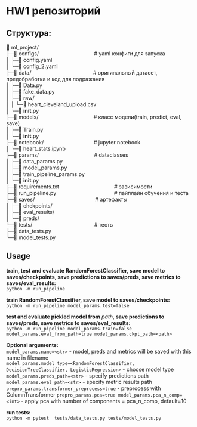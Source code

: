# HW1 репозиторий

## Структура:
📁 ml_project/  
├─📁 configs/  &emsp;&emsp;&emsp;&emsp;&emsp;&emsp;&emsp;&emsp;&emsp;&emsp;               # yaml конфиги для запуска  
│ ├─📄 config.yaml  
│ └─📄 config_2.yaml  
├─📁 data/     &emsp;&emsp;&emsp;&emsp;&emsp;&emsp;&emsp;&emsp;&emsp;&emsp;&emsp;&nbsp;  # оригинальный датасет, предобработка и код для подражания  
│ ├─📄 Data.py  
│ ├─📄 fake_data.py  
│ ├─📁 raw/  
│ │ └─📄 heart_cleveland_upload.csv  
│ └─📄 __init__.py  
├─📁 models/  &emsp;&emsp;&emsp;&emsp;&emsp;&emsp;&emsp;&emsp;&emsp;&emsp;                 # класс модели(train, predict, eval, save)  
│ ├─📄 Train.py  
│ └─📄 __init__.py  
├─📁 notebook/  &emsp;&emsp;&emsp;&emsp;&emsp;&emsp;&emsp;&emsp;&emsp;               # jupyter notebook  
│ └─📄 heart_stats.ipynb  
├─📁 params/  &emsp;&emsp;&emsp;&emsp;&emsp;&emsp;&emsp;&emsp;&emsp;&emsp;                 # dataclasses  
│ ├─📄 data_params.py  
│ ├─📄 model_params.py  
│ ├─📄 train_pipeline_params.py  
│ └─📄 __init__.py  
├─📄 requirements.txt  &emsp;&emsp;&emsp;&emsp;&emsp;&emsp;&emsp;&emsp;&emsp;&emsp;         # зависимости  
├─📄 run_pipeline.py  &emsp;&emsp;&emsp;&emsp;&emsp;&emsp;&emsp;&emsp;&emsp;&emsp;&ensp;         # пайплайн обучения и теста  
├─📁 saves/  &emsp;&emsp;&emsp;&emsp;&emsp;&emsp;&emsp;&emsp;&emsp;&emsp;&emsp;              # артефакты  
│ ├─📁 chekpoints/  
│ ├─📁 eval_results/  
│ └─📁 preds/  
└─📁 tests/  &emsp;&emsp;&emsp;&emsp;&emsp;&emsp;&emsp;&emsp;&emsp;&emsp;&emsp;&nbsp;                 # тесты  
  ├─📄 data_tests.py  
  └─📄 model_tests.py  

## Usage  
**train, test and evaluate RandomForestClassifier, save model to saves/checkpoints, save predictions to saves/preds, save metrics to saves/eval_results:**  
`python -m run_pipeline`  

**train RandomForestClassifier, save model to saves/checkpoints:**  
`python -m run_pipeline model_params.test=false`  

**test and evaluate pickled model from** *path*, **save predictions to saves/preds, save metrics to saves/eval_results:**  
`python -m run_pipeline model_params.train=false model_params.eval_from_path=true model_params.ckpt_path=<path>`  
  
**Optional arguments:**  
`model_params.name=<str>` - model, preds and metrics will be saved with this name in filename  
`model_params.model_type=<RandomForestClassifier, DecisionTreeClassifier, LogisticRegression>` - choose model type  
`model_params.preds_path=<str>` - specify predictions path  
`model_params.eval_path=<str>` - specify metric results path  
`prepro_params.transformer_preprocess=true` - preprocess with ColumnTransformer
`prepro_params.pca=true model_params.pca_n_comp=<int>` - apply pca with number of components = pca_n_comp, default=10  

**run tests:**  
`python -m pytest  tests/data_tests.py tests/model_tests.py`  
